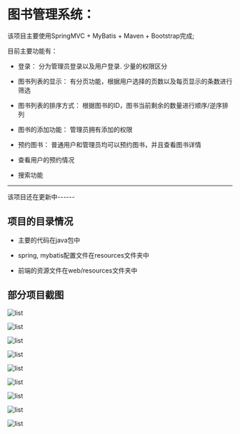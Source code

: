 # 图书管理系统：

该项目主要使用SpringMVC + MyBatis + Maven + Bootstrap完成;

目前主要功能有：

* 登录： 分为管理员登录以及用户登录. 少量的权限区分

* 图书列表的显示： 有分页功能，根据用户选择的页数以及每页显示的条数进行筛选

* 图书列表的排序方式： 根据图书的ID，图书当前剩余的数量进行顺序/逆序排列

* 图书的添加功能： 管理员拥有添加的权限

* 预约图书： 普通用户和管理员均可以预约图书，并且查看图书详情

* 查看用户的预约情况

* 搜索功能 

- - -
该项目还在更新中------

## 项目的目录情况

* 主要的代码在java包中

* spring, mybatis配置文件在resources文件夹中

* 前端的资源文件在web/resources文件夹中

## 部分项目截图

![list](https://github.com/bjccdsrlcr/bookappointment/blob/master/imgfolder/list.png)

![list](https://github.com/bjccdsrlcr/bookappointment/blob/master/imgfolder/list1.png)

![list](https://github.com/bjccdsrlcr/bookappointment/blob/master/imgfolder/list2.png)

![list](https://github.com/bjccdsrlcr/bookappointment/blob/master/imgfolder/login.png)

![list](https://github.com/bjccdsrlcr/bookappointment/blob/master/imgfolder/sort.png)

![list](https://github.com/bjccdsrlcr/bookappointment/blob/master/imgfolder/add.png)

![list](https://github.com/bjccdsrlcr/bookappointment/blob/master/imgfolder/add1.png)

![list](https://github.com/bjccdsrlcr/bookappointment/blob/master/imgfolder/applist.png)

![list](https://github.com/bjccdsrlcr/bookappointment/blob/master/imgfolder/appoint.png)